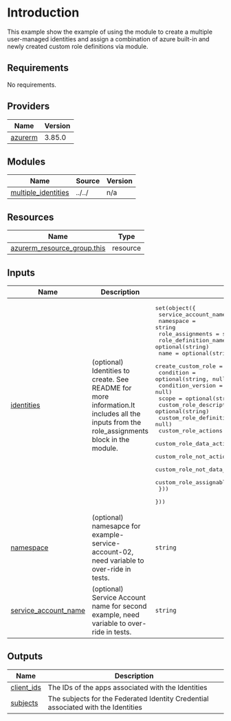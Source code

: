 # Introduction

This example show the example of using the module to create a multiple user-managed identities and assign a combination of azure built-in and newly created custom role definitions via module.

## Requirements

No requirements.

## Providers

| Name | Version |
|------|---------|
| <a name="provider_azurerm"></a> [azurerm](#provider\_azurerm) | 3.85.0 |

## Modules

| Name | Source | Version |
|------|--------|---------|
| <a name="module_multiple_identities"></a> [multiple\_identities](#module\_multiple\_identities) | ../../ | n/a |

## Resources

| Name | Type |
|------|------|
| [azurerm_resource_group.this](https://registry.terraform.io/providers/hashicorp/azurerm/latest/docs/resources/resource_group) | resource |

## Inputs

| Name | Description | Type | Default | Required |
|------|-------------|------|---------|:--------:|
| <a name="input_identities"></a> [identities](#input\_identities) | (optional) Identities to create. See README for more information.It includes all the inputs from the role\_assignments block in the module. | <pre>set(object({<br>    service_account_name = string<br>    namespace            = string<br>    role_assignments = set(object({<br>      role_definition_name          = optional(string)<br>      name                          = optional(string, null)<br>      create_custom_role            = optional(bool, false)<br>      condition                     = optional(string, null)<br>      condition_version             = optional(string, null)<br>      scope                         = optional(string)<br>      custom_role_description       = optional(string)<br>      custom_role_definition_id     = optional(string, null)<br>      custom_role_actions           = optional(set(string), [])<br>      custom_role_data_actions      = optional(set(string), [])<br>      custom_role_not_actions       = optional(set(string), [])<br>      custom_role_not_data_actions  = optional(set(string), [])<br>      custom_role_assignable_scopes = optional(set(string), null)<br>    }))<br>  }))</pre> | `[]` | no |
| <a name="input_namespace"></a> [namespace](#input\_namespace) | (optional) namesapce for example-service-account-02, need variable to over-ride in tests. | `string` | `"default"` | no |
| <a name="input_service_account_name"></a> [service\_account\_name](#input\_service\_account\_name) | (optional) Service Account name for second example, need variable to over-ride in tests. | `string` | `"example-service-account-02"` | no |

## Outputs

| Name | Description |
|------|-------------|
| <a name="output_client_ids"></a> [client\_ids](#output\_client\_ids) | The IDs of the apps associated with the Identities |
| <a name="output_subjects"></a> [subjects](#output\_subjects) | The subjects for the Federated Identity Credential associated with the Identities |
